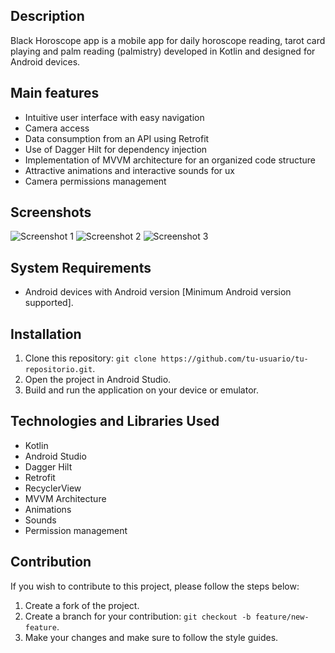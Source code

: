 ## Description
Black Horoscope app is a mobile app for daily horoscope reading, tarot card playing and palm reading (palmistry) developed in Kotlin and designed for Android devices.

## Main features
- Intuitive user interface with easy navigation
- Camera access
- Data consumption from an API using Retrofit
- Use of Dagger Hilt for dependency injection
- Implementation of MVVM architecture for an organized code structure
- Attractive animations and interactive sounds for ux
- Camera permissions management

## Screenshots
![Screenshot 1](images/horoscope1.png)
![Screenshot 2](images/horoscope2.png)
![Screenshot 3](images/horoscope3.png)

## System Requirements
- Android devices with Android version [Minimum Android version supported].

## Installation
1. Clone this repository: `git clone https://github.com/tu-usuario/tu-repositorio.git`.
2. Open the project in Android Studio.
3. Build and run the application on your device or emulator.

## Technologies and Libraries Used
- Kotlin
- Android Studio
- Dagger Hilt
- Retrofit
- RecyclerView
- MVVM Architecture
- Animations
- Sounds
- Permission management

## Contribution
If you wish to contribute to this project, please follow the steps below:
1. Create a fork of the project.
2. Create a branch for your contribution: `git checkout -b feature/new-feature`.
3. Make your changes and make sure to follow the style guides.